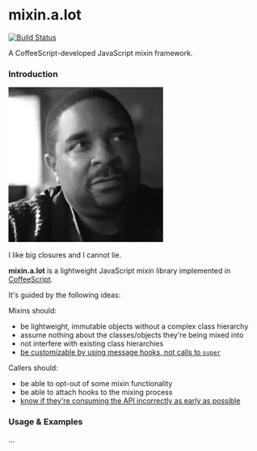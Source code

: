 # mixin.a.lot

[![Build Status](https://travis-ci.org/yangmillstheory/mixin.a.lot.svg?branch=master)](https://travis-ci.org/yangmillstheory/mixin.a.lot)

A CoffeeScript-developed JavaScript mixin framework.

### Introduction ###

![mixin.a.lot logo](images/icon.jpg)

I like big closures and I cannot lie.

**mixin.a.lot** is a lightweight JavaScript mixin library implemented in [CoffeeScript](http://www.coffeescript.org).

It's guided by the following ideas:

Mixins should:

* be lightweight, immutable objects without a complex class hierarchy
* assume nothing about the classes/objects they're being mixed into
* not interfere with existing class hierarchies
* [be customizable by using message hooks, not calls to `super`](https://en.wikipedia.org/wiki/Composition_over_inheritance)

Callers should:

* be able to opt-out of some mixin functionality
* be able to attach hooks to the mixing process
* [know if they're consuming the API incorrectly as early as possible](http://stackoverflow.com/questions/2807241/what-does-the-expression-fail-early-mean-and-when-would-you-want-to-do-so) 

### Usage & Examples ###

...
   
